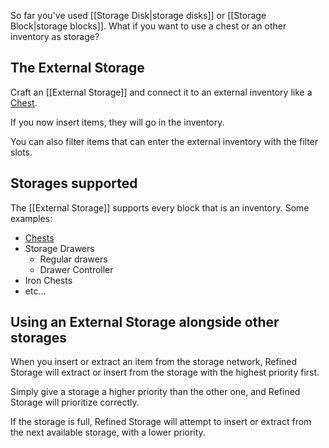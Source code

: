 So far you've used [[Storage Disk|storage disks]] or [[Storage Block|storage blocks]]. What if you want to use a chest or an other inventory as storage?

## The External Storage
Craft an [[External Storage]] and connect it to an external inventory like a [Chest](https://minecraft.gamepedia.com/Chest).

If you now insert items, they will go in the inventory.

You can also filter items that can enter the external inventory with the filter slots.

## Storages supported
The [[External Storage]] supports every block that is an inventory. Some examples:

- [Chests](https://minecraft.gamepedia.com/Chest)
- Storage Drawers
  - Regular drawers
  - Drawer Controller
- Iron Chests
- etc...

## Using an External Storage alongside other storages
When you insert or extract an item from the storage network, Refined Storage will extract or insert from the storage with the highest priority first.

Simply give a storage a higher priority than the other one, and Refined Storage will prioritize correctly.

If the storage is full, Refined Storage will attempt to insert or extract from the next available storage, with a lower priority.